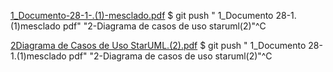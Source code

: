 [1_Documento-28-1-.(1)-mesclado.pdf](https://github.com/MaizaReis/1_Documento28-1.-1-mescladopdf/files/10962929/1_Documento-28-1-.1.-mesclado.pdf)
$ git push " 1_Documento 28-1.(1)mesclado pdf" "2-Diagrama de casos de uso staruml(2)"^C

[2Diagrama de Casos de Uso StarUML.(2).pdf](https://github.com/MaizaReis/1_Documento28-1.-1-mescladopdf/files/10962930/2Diagrama.de.Casos.de.Uso.StarUML.2.pdf)
$ git push " 1_Documento 28-1.(1)mesclado pdf" "2-Diagrama de casos de uso staruml(2)"^C
